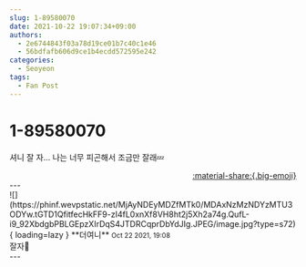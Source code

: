 ```yaml
---
slug: 1-89580070
date: 2021-10-22 19:07:34+09:00
authors:
  - 2e6744843f03a78d19ce01b7c40c1e46
  - 56bdfafb606d9ce1b4ecdd572595e242
categories:
  - Seoyeon
tags:
  - Fan Post
---
```


# 1-89580070

<div class="post-container" markdown="1">
<div class="content-container md-sidebar__scrollwrap" markdown="1">

셔니 잘 자... 나는 너무 피곤해서 조금만 잘래💤

</div>
</div>

<div style="text-align: right;" markdown="1">
<a href="https://weverse.io/fromis9/fanpost/1-89580070" style="text-align: right;">:material-share:{.big-emoji}</a>
</div>
---

<div class="comments-container md-sidebar__scrollwrap" markdown="1">
<div class="comment" markdown="1">
<div class='id-container' markdown="1">
![](https://phinf.wevpstatic.net/MjAyNDEyMDZfMTk0/MDAxNzMzNDYzMTU3ODYw.tGTD1QfitfecHkFF9-zI4fL0xnXf8VH8ht2j5Xh2a74g.QufL-i9_92XbdgbPBLGEpzXIrDqS4JTDRCqprDbYdJIg.JPEG/image.jpg?type=s72){ loading=lazy }
**<span class="artist">더여니</span>** <small>Oct 22 2021, 19:08</small><br>
</div>
<div class='comment-body' markdown="1">
잘자🖤
</div>
</div>
</div>
---
